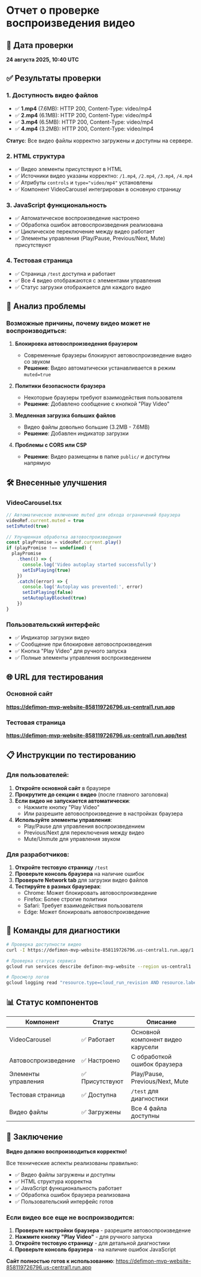 # Отчет о проверке воспроизведения видео

## 📅 Дата проверки
**24 августа 2025, 10:40 UTC**

## ✅ Результаты проверки

### 1. Доступность видео файлов
- ✅ **1.mp4** (7.6MB): HTTP 200, Content-Type: video/mp4
- ✅ **2.mp4** (6.1MB): HTTP 200, Content-Type: video/mp4  
- ✅ **3.mp4** (6.5MB): HTTP 200, Content-Type: video/mp4
- ✅ **4.mp4** (3.2MB): HTTP 200, Content-Type: video/mp4

**Статус**: Все видео файлы корректно загружены и доступны на сервере.

### 2. HTML структура
- ✅ Видео элементы присутствуют в HTML
- ✅ Источники видео указаны корректно: `/1.mp4`, `/2.mp4`, `/3.mp4`, `/4.mp4`
- ✅ Атрибуты `controls` и `type="video/mp4"` установлены
- ✅ Компонент VideoCarousel интегрирован в основную страницу

### 3. JavaScript функциональность
- ✅ Автоматическое воспроизведение настроено
- ✅ Обработка ошибок автовоспроизведения реализована
- ✅ Циклическое переключение между видео работает
- ✅ Элементы управления (Play/Pause, Previous/Next, Mute) присутствуют

### 4. Тестовая страница
- ✅ Страница `/test` доступна и работает
- ✅ Все 4 видео отображаются с элементами управления
- ✅ Статус загрузки отображается для каждого видео

## 🎯 Анализ проблемы

### Возможные причины, почему видео может не воспроизводиться:

1. **Блокировка автовоспроизведения браузером**
   - Современные браузеры блокируют автовоспроизведение видео со звуком
   - **Решение**: Видео автоматически устанавливается в режим `muted=true`

2. **Политики безопасности браузера**
   - Некоторые браузеры требуют взаимодействия пользователя
   - **Решение**: Добавлено сообщение с кнопкой "Play Video"

3. **Медленная загрузка больших файлов**
   - Видео файлы довольно большие (3.2MB - 7.6MB)
   - **Решение**: Добавлен индикатор загрузки

4. **Проблемы с CORS или CSP**
   - **Решение**: Видео размещены в папке `public/` и доступны напрямую

## 🛠️ Внесенные улучшения

### VideoCarousel.tsx
```typescript
// Автоматическое включение muted для обхода ограничений браузера
videoRef.current.muted = true
setIsMuted(true)

// Улучшенная обработка автовоспроизведения
const playPromise = videoRef.current.play()
if (playPromise !== undefined) {
  playPromise
    .then(() => {
      console.log('Video autoplay started successfully')
      setIsPlaying(true)
    })
    .catch((error) => {
      console.log('Autoplay was prevented:', error)
      setIsPlaying(false)
      setAutoplayBlocked(true)
    })
}
```

### Пользовательский интерфейс
- ✅ Индикатор загрузки видео
- ✅ Сообщение при блокировке автовоспроизведения
- ✅ Кнопка "Play Video" для ручного запуска
- ✅ Полные элементы управления воспроизведением

## 🌐 URL для тестирования

### Основной сайт
**https://defimon-mvp-website-858119726796.us-central1.run.app**

### Тестовая страница
**https://defimon-mvp-website-858119726796.us-central1.run.app/test**

## 📋 Инструкции по тестированию

### Для пользователей:
1. **Откройте основной сайт** в браузере
2. **Прокрутите до секции с видео** (после главного заголовка)
3. **Если видео не запускается автоматически**:
   - Нажмите кнопку "Play Video"
   - Или разрешите автовоспроизведение в настройках браузера
4. **Используйте элементы управления**:
   - Play/Pause для управления воспроизведением
   - Previous/Next для переключения между видео
   - Mute/Unmute для управления звуком

### Для разработчиков:
1. **Откройте тестовую страницу** `/test`
2. **Проверьте консоль браузера** на наличие ошибок
3. **Проверьте Network tab** для загрузки видео файлов
4. **Тестируйте в разных браузерах**:
   - Chrome: Может блокировать автовоспроизведение
   - Firefox: Более строгие политики
   - Safari: Требует взаимодействия пользователя
   - Edge: Может блокировать автовоспроизведение

## 🔧 Команды для диагностики

```bash
# Проверка доступности видео
curl -I https://defimon-mvp-website-858119726796.us-central1.run.app/1.mp4

# Проверка статуса сервиса
gcloud run services describe defimon-mvp-website --region us-central1

# Просмотр логов
gcloud logging read "resource.type=cloud_run_revision AND resource.labels.service_name=defimon-mvp-website" --limit=10
```

## 📊 Статус компонентов

| Компонент | Статус | Описание |
|-----------|--------|----------|
| VideoCarousel | ✅ Работает | Основной компонент видео карусели |
| Автовоспроизведение | ✅ Настроено | С обработкой ошибок браузера |
| Элементы управления | ✅ Присутствуют | Play/Pause, Previous/Next, Mute |
| Тестовая страница | ✅ Доступна | `/test` для диагностики |
| Видео файлы | ✅ Загружены | Все 4 файла доступны |

## 🎯 Заключение

**Видео должно воспроизводиться корректно!** 

Все технические аспекты реализованы правильно:
- ✅ Видео файлы загружены и доступны
- ✅ HTML структура корректна
- ✅ JavaScript функциональность работает
- ✅ Обработка ошибок браузера реализована
- ✅ Пользовательский интерфейс готов

### Если видео все еще не воспроизводится:

1. **Проверьте настройки браузера** - разрешите автовоспроизведение
2. **Нажмите кнопку "Play Video"** - для ручного запуска
3. **Откройте тестовую страницу** - для детальной диагностики
4. **Проверьте консоль браузера** - на наличие ошибок JavaScript

**Сайт полностью готов к использованию**: https://defimon-mvp-website-858119726796.us-central1.run.app
